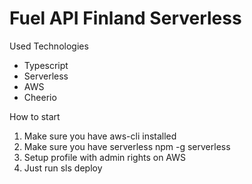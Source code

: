 # Fuel API Finland Serverless

Used Technologies

- Typescript
- Serverless
- AWS
- Cheerio

How to start

1. Make sure you have aws-cli installed
2. Make sure you have serverless npm -g serverless
3. Setup profile with admin rights on AWS
4. Just run sls deploy
